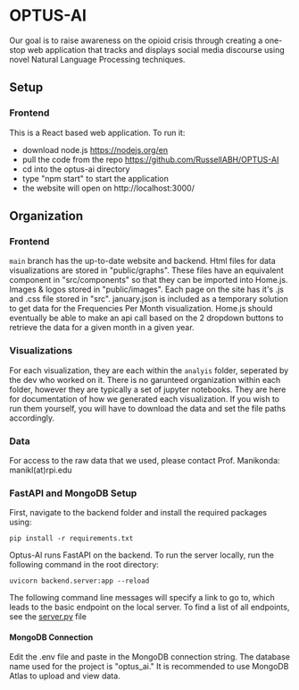 # OPTUS-AI
Our goal is to raise awareness on the opioid crisis through creating a one-stop web application that tracks and displays social media discourse using novel Natural Language Processing techniques. 

## Setup
### Frontend
This is a React based web application.
To run it:
- download node.js https://nodejs.org/en
- pull the code from the repo https://github.com/RussellABH/OPTUS-AI
- cd into the optus-ai directory
- type "npm start" to start the application
- the website will open on http://localhost:3000/

## Organization
### Frontend
`main` branch has the up-to-date website and backend.
Html files for data visualizations are stored in "public/graphs".
These files have an equivalent component in "src/components" so that they can be imported into Home.js.
Images & logos stored in "public/images".
Each page on the site has it's .js and .css file stored in "src".
january.json is included as a temporary solution to get data for the Frequencies Per Month visualization.
Home.js should eventually be able to make an api call based on the 2 dropdown buttons to retrieve the data for a given month in a given year.


### Visualizations
For each visualization, they are each within the `analyis` folder, seperated by the dev who worked on it. 
There is no garunteed organization within each folder, however they are typically a set of jupyter notebooks. They are here for documentation 
of how we generated each visualization. If you wish to run them yourself, you will have to download the data and set the file paths \
accordingly. 

### Data
For access to the raw data that we used, please contact Prof. Manikonda: manikl(at)rpi.edu

### FastAPI and MongoDB Setup
First, navigate to the backend folder and install the required packages using:
```
pip install -r requirements.txt
```
Optus-AI runs FastAPI on the backend. To run the server locally, run the following command in the root directory:
```commandline
uvicorn backend.server:app --reload
```
The following command line messages will specify a link to go to, which leads to the basic endpoint on the local server. To find a list of all endpoints, see the [server.py](backend/server.py) file
#### MongoDB Connection
Edit the .env file and paste in the MongoDB connection string. The database name used for the project is "optus_ai." It is recommended to use MongoDB Atlas to upload and view data.
